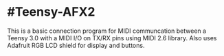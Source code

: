 #Teensy-AFX2
===========

This is a basic connection program for MIDI communcation between a Teensy 3.0 with a MIDI I/O on TX/RX pins using MIDI 2.6 library.
Also uses Adafruit RGB LCD shield for display and buttons.
